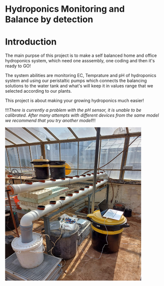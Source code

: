 # Hydroponics Monitoring and Balance by detection
# Introduction

The main purpse of this project is to make a self balanced home and office hydroponics system, which need one asssembly, one coding and then it's ready to GO!

The system abilities are monitoring EC, Temprature and pH of hydroponics system and using our peristaltic pumps which connects the balancing solutions to the water tank and what's will keep it in values range that we selected according to our plants.

This project is about making your growing hydroponics much easier!

!!!*There is currently a problem with the pH sensor, it is unable to be calibrated. After many attempts with different devices from the same model we recommend that you try another model*!!!

<img src="https://github.com/yuvalchemke/-Hydrophonics---Monitoring-and-Balance-by-detection/blob/Images/The%20system.jpeg" width="443" height="500">

